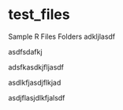 # test_files
Sample R Files Folders
adkljlasdf

asdfsdafkj

adsfkasdkjfljasdf

asdlkfjasdjflkjad

asdjflasjdlkfjalsdf


